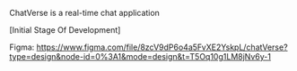 ChatVerse is a real-time chat application

[Initial Stage Of Development]

Figma: https://www.figma.com/file/8zcV9dP6o4a5FvXE2YskpL/chatVerse?type=design&node-id=0%3A1&mode=design&t=T5Oq10g1LM8jNv6y-1
